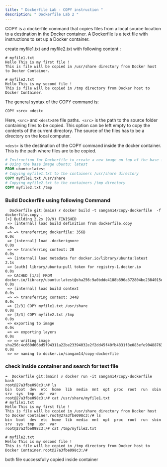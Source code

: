 ```yaml
---
title: " Dockerfile Lab - COPY instruction "
description: " Dockerfile Lab 2 "
---
```


COPY is a dockerfile command that copies files from a local source location to a destination in the Docker container. A Dockerfile is a text file with instructions to set up a Docker container.

create myfile1.txt and myfile2.txt with following content :

```
# myfile1.txt
Hello This is my first file !
This is file will be copied in /usr/share directory from Docker host to Docker Container.
```

```
# myfile2.txt
Hello This is my second file !
This is file will be copied in /tmp directory from Docker host to Docker Container.

```
The general syntax of the COPY command is:

```
COPY <src> <dest>

```
Here, `<src>` and `<dest>`are file paths.` <src>` is the path to the source folder containing files to be copied. This option can be left empty to copy the contents of the current directory. The source of the files has to be a directory on the local computer.

`<dest>` is the destination of the COPY command inside the docker container. This is the path where files are to be copied.

```Dockerfile
# Instruction for Dockerfile to create a new image on top of the base image (ubuntu)
# Using the base image ubuntu: latest
FROM ubuntu:latest
# Copying myfile1.txt to the containers /usr/share directory
COPY myfile1.txt /usr/share
# Copying myfile2.txt to the containers /tmp directory
COPY myfile2.txt /tmp

```
### Build Dockerfile using following Command 

```
  Dockerfile git:(main) ✗ docker build -t sangam14/copy-dockerfile  -f dockerfile.copy .
[+] Building 2.2s (9/9) FINISHED                                                                                                                                                                  
 => [internal] load build definition from dockerfile.copy                                                                                                                                    0.0s
 => => transferring dockerfile: 356B                                                                                                                                                         0.0s
 => [internal] load .dockerignore                                                                                                                                                            0.0s
 => => transferring context: 2B                                                                                                                                                              0.0s
 => [internal] load metadata for docker.io/library/ubuntu:latest                                                                                                                             2.1s
 => [auth] library/ubuntu:pull token for registry-1.docker.io                                                                                                                                0.0s
 => CACHED [1/3] FROM docker.io/library/ubuntu:latest@sha256:9a0bdde4188b896a372804be2384015e90e3f84906b750c1a53539b585fbbe7f                                                                0.0s
 => [internal] load build context                                                                                                                                                            0.0s
 => => transferring context: 344B                                                                                                                                                            0.0s
 => [2/3] COPY myfile1.txt /usr/share                                                                                                                                                        0.0s
 => [3/3] COPY myfile2.txt /tmp                                                                                                                                                              0.0s
 => exporting to image                                                                                                                                                                       0.0s
 => => exporting layers                                                                                                                                                                      0.0s
 => => writing image sha256:4c660d66bd5f94311a22be23394032e2f2dd45f40fb4831f8e083efe90488763                                                                                                 0.0s
 => => naming to docker.io/sangam14/copy-dockerfile    

 ```

 ### check inside container and search for text file 

```
➜  Dockerfile git:(main) ✗ docker run -it sangam14/copy-dockerfile bash                  
root@27a3fbe098c3:/# ls
bin  boot  dev  etc  home  lib  media  mnt  opt  proc  root  run  sbin  srv  sys  tmp  usr  var
root@27a3fbe098c3:/# cat /usr/share/myfile1.txt 
# myfile1.txt
Hello This is my first file !
This is file will be copied in /usr/share directory from Docker host to Docker Container.root@27a3fbe098c3:/# ls
bin  boot  dev  etc  home  lib  media  mnt  opt  proc  root  run  sbin  srv  sys  tmp  usr  var
root@27a3fbe098c3:/# cat /tmp/myfile2.txt 

# myfile2.txt
Hello This is my second file !
This is file will be copied in /tmp directory from Docker host to Docker Container.root@27a3fbe098c3:/# 

```
both file successfully copied inside container 





